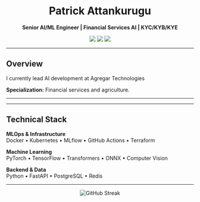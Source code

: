 <div align="center">
  
# Patrick Attankurugu

**Senior AI/ML Engineer | Financial Services AI | KYC/KYB/KYE**

[<img src="https://img.shields.io/badge/Portfolio-patrickattankurugu.com-blue?style=for-the-badge&logo=google-chrome&logoColor=white"/>](http://patrickattankurugu.com)
[<img src="https://img.shields.io/badge/LinkedIn-Connect-blue?style=for-the-badge&logo=linkedin&logoColor=white"/>](https://www.linkedin.com/in/patrickattankurugu400/)
[<img src="https://img.shields.io/badge/Email-Contact-red?style=for-the-badge&logo=gmail&logoColor=white"/>](mailto:patricka.azuma@gmail.com)

</div>

---

## Overview

I currently lead AI development at Agregar Technologies

**Specialization:** Financial services and agriculture.

---




---

## Technical Stack

**MLOps & Infrastructure**  
Docker • Kubernetes • MLflow • GitHub Actions • Terraform

**Machine Learning**  
PyTorch • TensorFlow • Transformers • ONNX • Computer Vision

**Backend & Data**  
Python • FastAPI • PostgreSQL • Redis

---


<div align="center">

![GitHub Streak](https://github-readme-streak-stats.herokuapp.com/?user=patrickattankurugu&theme=tokyonight&hide_border=true)

</div>

